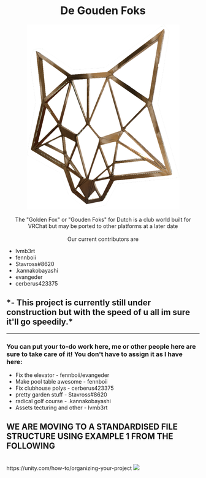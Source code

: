 <center><h1> De Gouden Foks </h1></center>
<p align="center"><img src="https://github.com/lvmb3rt/De-Gouden-Foks/blob/main/goldgfox.png?raw=true"></p>
<center>The "Golden Fox" or "Gouden Foks" for Dutch is a club world built for VRChat but may be ported to other platforms at a later date</center>
</br>
<center>Our current contributors are</center>
<ul>
<li>lvmb3rt
<li>fennboii
<li>Stavross#8620
<li>.kannakobayashi
<li>evangeder
<li>cerberus423375
</ul>

<h2>*- This project is currently still under construction but with the speed of u all im sure it'll go speedily.*</h2>

<hr />
<h3>You can put your to-do work here, me or other people here are sure to take care of it! You don't have to assign it as I have here:</h3>
<!-- To add something to the todo list just use a "-" at the beginning and add a <br at the end to make a newline. It's simple!-->
<ul>
<li> Fix the elevator - fennboii/evangeder
<li> Make pool table awesome - fennboii
<li> Fix clubhouse polys - cerberus423375
<li> pretty garden stuff - Stavross#8620
<li> radical golf course - .kannakobayashi
<li> Assets tecturing and other - lvmb3rt
</ul>
<h2>WE ARE MOVING TO A STANDARDISED FILE STRUCTURE USING EXAMPLE 1 FROM THE FOLLOWING</h2></br>
https://unity.com/how-to/organizing-your-project
<img src="https://unity.com/sites/default/files/styles/810_scale_width/public/2022-04/Folder%20structure%20example%201.JPG">